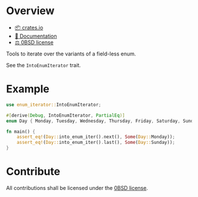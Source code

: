 <!-- cargo-sync-readme start -->

# Overview
- [📦 crates.io](https://crates.io/crates/enum-iterator)
- [📖 Documentation](https://docs.rs/enum-iterator)
- [⚖ 0BSD license](https://spdx.org/licenses/0BSD.html)

Tools to iterate over the variants of a field-less enum.

See the `IntoEnumIterator` trait.

# Example
```rust
use enum_iterator::IntoEnumIterator;

#[derive(Debug, IntoEnumIterator, PartialEq)]
enum Day { Monday, Tuesday, Wednesday, Thursday, Friday, Saturday, Sunday }

fn main() {
    assert_eq!(Day::into_enum_iter().next(), Some(Day::Monday));
    assert_eq!(Day::into_enum_iter().last(), Some(Day::Sunday));
}
```

# Contribute
All contributions shall be licensed under the [0BSD license](https://spdx.org/licenses/0BSD.html).

<!-- cargo-sync-readme end -->
